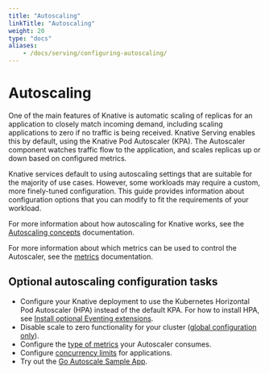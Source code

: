 ```yaml
---
title: "Autoscaling"
linkTitle: "Autoscaling"
weight: 20
type: "docs"
aliases:
    - /docs/serving/configuring-autoscaling/
---
```


# Autoscaling

One of the main features of Knative is automatic scaling of replicas for an application to closely match incoming demand, including scaling applications to zero if no traffic is being received.
Knative Serving enables this by default, using the Knative Pod Autoscaler (KPA).
The Autoscaler component watches traffic flow to the application, and scales replicas up or down based on configured metrics.

Knative services default to using autoscaling settings that are suitable for the majority of use cases. However, some workloads may require a custom, more finely-tuned configuration.
This guide provides information about configuration options that you can modify to fit the requirements of your workload.

For more information about how autoscaling for Knative works, see the [Autoscaling concepts](./autoscaling-concepts) documentation.

For more information about which metrics can be used to control the Autoscaler, see the [metrics](./autoscaling-metrics) documentation.

## Optional autoscaling configuration tasks

* Configure your Knative deployment to use the Kubernetes Horizontal Pod Autoscaler (HPA)
instead of the default KPA.
For how to install HPA, see [Install optional Eventing extensions](../../install/install-extensions#install-optional-serving-extensions).
* Disable scale to zero functionality for your cluster ([global configuration only](./scale-to-zero)).
* Configure the [type of metrics](./autoscaling-metrics) your Autoscaler consumes.
* Configure [concurrency limits](./concurrency) for applications.
* Try out the [Go Autoscale Sample App](./autoscale-go/).

